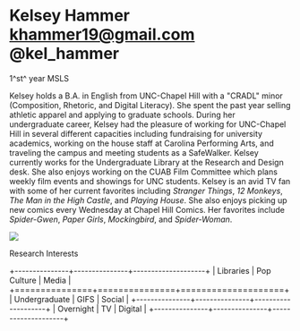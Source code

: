 # Kelsey Hammer <khammer19@gmail.com> @kel\_hammer

1^st^ year MSLS

Kelsey holds a B.A. in English from UNC-Chapel Hill with a "CRADL" minor
(Composition, Rhetoric, and Digital Literacy). She spent the past year
selling athletic apparel and applying to graduate schools. During her
undergraduate career, Kelsey had the pleasure of working for UNC-Chapel
Hill in several different capacities including fundraising for
university academics, working on the house staff at Carolina Performing
Arts, and traveling the campus and meeting students as a SafeWalker.
Kelsey currently works for the Undergraduate Library at the Research and
Design desk. She also enjoys working on the CUAB Film Committee which
plans weekly film events and showings for UNC students. Kelsey is an
avid TV fan with some of her current favorites including *Stranger
Things*, *12 Monkeys*, *The Man in the High Castle*, and *Playing
House*. She also enjoys picking up new comics every Wednesday at Chapel
Hill Comics. Her favorites include *Spider-Gwen*, *Paper Girls*,
*Mockingbird*, and *Spider-Woman*.

![](profile_3.jpg)

Research Interests


+---------------+---------------+--------------------+
| Libraries     | Pop Culture   | Media              |
+===============+===============+====================+
| Undergraduate | GIFS          | Social             |
+---------------+---------------+--------------------+
| Overnight     | TV            | Digital            |
+---------------+---------------+--------------------+



